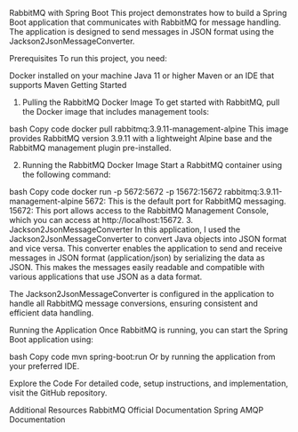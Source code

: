 RabbitMQ with Spring Boot
This project demonstrates how to build a Spring Boot application that communicates with RabbitMQ for message handling. The application is designed to send messages in JSON format using the Jackson2JsonMessageConverter.

Prerequisites
To run this project, you need:

Docker installed on your machine
Java 11 or higher
Maven or an IDE that supports Maven
Getting Started
1. Pulling the RabbitMQ Docker Image
To get started with RabbitMQ, pull the Docker image that includes management tools:

bash
Copy code
docker pull rabbitmq:3.9.11-management-alpine
This image provides RabbitMQ version 3.9.11 with a lightweight Alpine base and the RabbitMQ management plugin pre-installed.

2. Running the RabbitMQ Docker Image
Start a RabbitMQ container using the following command:

bash
Copy code
docker run -p 5672:5672 -p 15672:15672 rabbitmq:3.9.11-management-alpine
5672: This is the default port for RabbitMQ messaging.
15672: This port allows access to the RabbitMQ Management Console, which you can access at http://localhost:15672.
3. Jackson2JsonMessageConverter
In this application, I used the Jackson2JsonMessageConverter to convert Java objects into JSON format and vice versa. This converter enables the application to send and receive messages in JSON format (application/json) by serializing the data as JSON. This makes the messages easily readable and compatible with various applications that use JSON as a data format.

The Jackson2JsonMessageConverter is configured in the application to handle all RabbitMQ message conversions, ensuring consistent and efficient data handling.

Running the Application
Once RabbitMQ is running, you can start the Spring Boot application using:

bash
Copy code
mvn spring-boot:run
Or by running the application from your preferred IDE.

Explore the Code
For detailed code, setup instructions, and implementation, visit the GitHub repository.

Additional Resources
RabbitMQ Official Documentation
Spring AMQP Documentation
